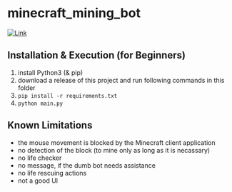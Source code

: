 # minecraft_mining_bot
[![Link](https://img.youtube.com/vi/npA38aD7TvM/0.jpg)](https://www.youtube.com/watch?v=npA38aD7TvM)

## Installation & Execution (for Beginners)
1. install Python3 (& pip)
2. download a release of this project and run following commands in this folder
3. `pip install -r requirements.txt`
4. `python main.py`

## Known Limitations
- the mouse movement is blocked by the Minecraft client application
- no detection of the block (to mine only as long as it is necassary)
- no life checker
- no message, if the dumb bot needs assistance
- no life rescuing actions
- not a good UI

